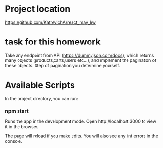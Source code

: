 # Project location
https://github.com/KatrevichA/react_may_hw

# task for this homework
Take any endpoint from API (https://dummyjson.com/docs), which returns many objects
(products,carts,users etc...), and implement the pagination of these objects.
Step of pagination you determine yourself.

# Available Scripts
In the project directory, you can run:

### npm start

Runs the app in the development mode.
Open http://localhost:3000 to view it in the browser.

The page will reload if you make edits.
You will also see any lint errors in the console.


